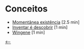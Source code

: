 # Conceitos

- [Momentânea existência](./momentanea-existencia.html) <span class="word-count">[2.5 min]</span>
- [Inventar é descobrir](./inventar-e-descobrir.html) <span class="word-count">[1 min]</span>
- [Wingene](./wingene.html) <span class="word-count">[1 min]</span>

[<--](../)